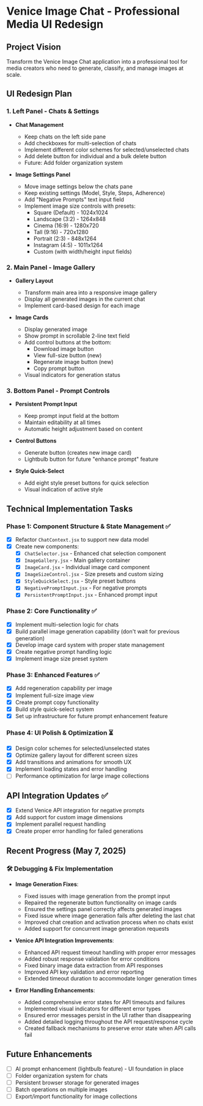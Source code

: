 # Venice Image Chat - Professional Media UI Redesign

## Project Vision

Transform the Venice Image Chat application into a professional tool for media creators who need to generate, classify, and manage images at scale.

## UI Redesign Plan

### 1. Left Panel - Chats & Settings

- **Chat Management**
  - Keep chats on the left side pane
  - Add checkboxes for multi-selection of chats
  - Implement different color schemes for selected/unselected chats
  - Add delete button for individual and a bulk delete button
  - Future: Add folder organization system

- **Image Settings Panel**
  - Move image settings below the chats pane
  - Keep existing settings (Model, Style, Steps, Adherence)
  - Add "Negative Prompts" text input field
  - Implement image size controls with presets:
    - Square (Default) - 1024x1024
    - Landscape (3:2) - 1264x848
    - Cinema (16:9) - 1280x720
    - Tall (9:16) - 720x1280
    - Portrait (2:3) - 848x1264
    - Instagram (4:5) - 1011x1264
    - Custom (with width/height input fields)

### 2. Main Panel - Image Gallery

- **Gallery Layout**
  - Transform main area into a responsive image gallery
  - Display all generated images in the current chat
  - Implement card-based design for each image

- **Image Cards**
  - Display generated image
  - Show prompt in scrollable 2-line text field
  - Add control buttons at the bottom:
    - Download image button
    - View full-size button (new)
    - Regenerate image button (new)
    - Copy prompt button
  - Visual indicators for generation status

### 3. Bottom Panel - Prompt Controls

- **Persistent Prompt Input**
  - Keep prompt input field at the bottom
  - Maintain editability at all times
  - Automatic height adjustment based on content

- **Control Buttons**
  - Generate button (creates new image card)
  - Lightbulb button for future "enhance prompt" feature

- **Style Quick-Select**
  - Add eight style preset buttons for quick selection
  - Visual indication of active style

## Technical Implementation Tasks

### Phase 1: Component Structure & State Management ✅

- [x] Refactor `ChatContext.jsx` to support new data model
- [x] Create new components:
  - [x] `ChatSelector.jsx` - Enhanced chat selection component
  - [x] `ImageGallery.jsx` - Main gallery container
  - [x] `ImageCard.jsx` - Individual image card component
  - [x] `ImageSizeControl.jsx` - Size presets and custom sizing
  - [x] `StyleQuickSelect.jsx` - Style preset buttons
  - [x] `NegativePromptInput.jsx` - For negative prompts
  - [x] `PersistentPromptInput.jsx` - Enhanced prompt input

### Phase 2: Core Functionality ✅

- [x] Implement multi-selection logic for chats
- [x] Build parallel image generation capability (don't wait for previous generation)
- [x] Develop image card system with proper state management
- [x] Create negative prompt handling logic
- [x] Implement image size preset system

### Phase 3: Enhanced Features ✅

- [x] Add regeneration capability per image
- [x] Implement full-size image view
- [x] Create prompt copy functionality
- [x] Build style quick-select system
- [x] Set up infrastructure for future prompt enhancement feature

### Phase 4: UI Polish & Optimization ⏳

- [x] Design color schemes for selected/unselected states
- [x] Optimize gallery layout for different screen sizes
- [x] Add transitions and animations for smooth UX
- [x] Implement loading states and error handling
- [ ] Performance optimization for large image collections

## API Integration Updates ✅

- [x] Extend Venice API integration for negative prompts
- [x] Add support for custom image dimensions
- [x] Implement parallel request handling
- [x] Create proper error handling for failed generations

## Recent Progress (May 7, 2025)

### 🛠️ Debugging & Fix Implementation

- **Image Generation Fixes**:
  - Fixed issues with image generation from the prompt input
  - Repaired the regenerate button functionality on image cards
  - Ensured the settings panel correctly affects generated images
  - Fixed issue where image generation fails after deleting the last chat
  - Improved chat creation and activation process when no chats exist
  - Added support for concurrent image generation requests

- **Venice API Integration Improvements**:
  - Enhanced API request timeout handling with proper error messages
  - Added robust response validation for error conditions
  - Fixed binary image data extraction from API responses
  - Improved API key validation and error reporting
  - Extended timeout duration to accommodate longer generation times

- **Error Handling Enhancements**:
  - Added comprehensive error states for API timeouts and failures
  - Implemented visual indicators for different error types
  - Ensured error messages persist in the UI rather than disappearing
  - Added detailed logging throughout the API request/response cycle
  - Created fallback mechanisms to preserve error state when API calls fail

## Future Enhancements

- [ ] AI prompt enhancement (lightbulb feature) - UI foundation in place
- [ ] Folder organization system for chats
- [ ] Persistent browser storage for generated images
- [ ] Batch operations on multiple images
- [ ] Export/import functionality for image collections